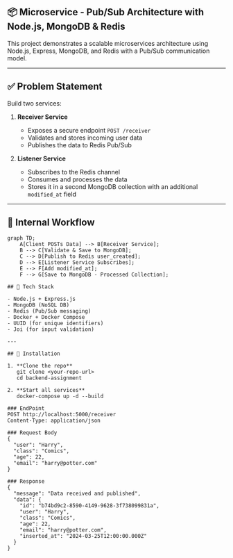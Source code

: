 ## 📦 Microservice - Pub/Sub Architecture with Node.js, MongoDB & Redis

This project demonstrates a scalable microservices architecture using Node.js, Express, MongoDB, and Redis with a Pub/Sub communication model.

---

## ✅ Problem Statement

Build two services:

1. **Receiver Service**  
   - Exposes a secure endpoint `POST /receiver`
   - Validates and stores incoming user data
   - Publishes the data to Redis Pub/Sub

2. **Listener Service**  
   - Subscribes to the Redis channel
   - Consumes and processes the data
   - Stores it in a second MongoDB collection with an additional `modified_at` field

---

## 🔧 Internal Workflow
```mermaid
graph TD;
    A[Client POSTs Data] --> B[Receiver Service];
    B --> C[Validate & Save to MongoDB];
    C --> D[Publish to Redis user_created]; 
    D --> E[Listener Service Subscribes];
    E --> F[Add modified_at];
    F --> G[Save to MongoDB - Processed Collection];

## 🧱 Tech Stack

- Node.js + Express.js
- MongoDB (NoSQL DB)
- Redis (Pub/Sub messaging)
- Docker + Docker Compose
- UUID (for unique identifiers)
- Joi (for input validation)

---

## 🔧 Installation

1. **Clone the repo**
   git clone <your-repo-url>
   cd backend-assignment

2. **Start all services**
   docker-compose up -d --build

### EndPoint
POST http://localhost:5000/receiver
Content-Type: application/json

### Request Body
{
  "user": "Harry",
  "class": "Comics",
  "age": 22,
  "email": "harry@potter.com"
}

### Response
{
  "message": "Data received and published",
  "data": {
    "id": "b74bd9c2-8590-4149-9628-3f738099831a",
    "user": "Harry",
    "class": "Comics",
    "age": 22,
    "email": "harry@potter.com",
    "inserted_at": "2024-03-25T12:00:00.000Z"
  }
}


